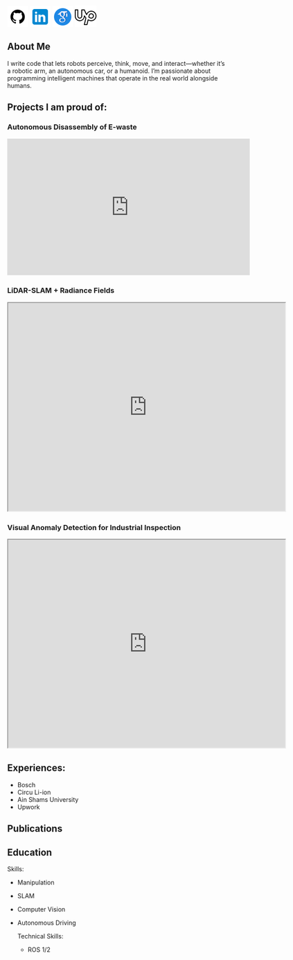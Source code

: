 [![Github](icons/github.png)]([https://example.com](https://github.com/AbdElRahmanFarhan)) [![Linkedin](icons/linkedin.png)](https://www.linkedin.com/in/abdelrahman-farhan-34916814a/) [![scholar](icons/scholar.png)](https://scholar.google.com/citations?hl=en&user=SLBDzBsAAAAJ) [![Github](icons/upwork.png)](https://www.upwork.com/freelancers/~0132b997a49fc109e7) 

## About Me
I write code that lets robots perceive, think, move, and interact—whether it’s a robotic arm, an autonomous car, or a humanoid. I’m passionate about programming intelligent machines that operate in the real world alongside humans.




## Projects I am proud of:
### Autonomous Disassembly of E-waste

<!--
<iframe width="560" height="315" src="https://www.youtube.com/embed/DrsZcyIvMZc" 
title="E-waste" frameborder="0" allow="accelerometer; autoplay; clipboard-write; encrypted-media; gyroscope; picture-in-picture" 
allowfullscreen></iframe>
-->

<iframe width="560" height="315" src="https://www.youtube.com/embed/4QgSiGciNaM" 
title="E-waste" frameborder="0" allow="accelerometer; autoplay; clipboard-write; encrypted-media; gyroscope; picture-in-picture" 
allowfullscreen></iframe>


### LiDAR-SLAM + Radiance Fields
<iframe src="https://drive.google.com/file/d/1eoNPhTmsV6DeehVJ_K99gvGUSCbHaalJ/preview" width="640" height="480" allow="autoplay"></iframe>


### Visual Anomaly Detection for Industrial Inspection
<iframe src="https://drive.google.com/file/d/18piHPMOHiVuw4_q67KtvMg55_synpeVa/preview" width="640" height="480" allow="autoplay"></iframe>


## Experiences:
* Bosch
* Circu Li-ion
* Ain Shams University
* Upwork

## Publications

## Education

Skills:
* Manipulation
* SLAM
* Computer Vision
* Autonomous Driving

  Technical Skills:
  * ROS 1/2
